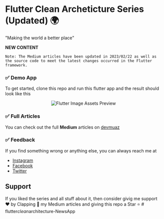 # Flutter Clean Archeticture Series (Updated) 🌍

"Making the world a better place"

**NEW CONTENT**

`Note: The Medium articles have been updated in 2023/02/22 as well as the source code to meet the latest changes occurred in the Flutter framework.`

### ✅ Demo App

To get started, clone this repo and run this flutter app and the result should look like this

<p align='center'>
	<img
		src='https://github.com/devmuaz/flutter_clean_architecture/blob/master/screenshots/flutter-clean-architecture-screenshots.png?raw=true'
		title='Flutter Image Assets Preview'
		alt='Flutter Image Assets Preview'
	/>
</p>

### ✅ Full Articles

You can check out the full **Medium** articles on [devmuaz](https://devmuaz.medium.com/)

### ✅ Feedback

If you find something wrong or anything else, you can always reach me at

- [Instagram](https://www.instagram.com/devmuaz/)
- [Facebook](https://www.facebook.com/devmuaz)
- [Twitter](https://twitter.com/devmuaz)

## Support

If you liked the series and all stuff about it, then consider givig me support ❤️ by Clapping 👏 my Medium articles and giving this repo a Star ⭐️
#   f l u t t e r _ c l e a n _ a r c h i t e c t u r e - N e w s A p p  
 